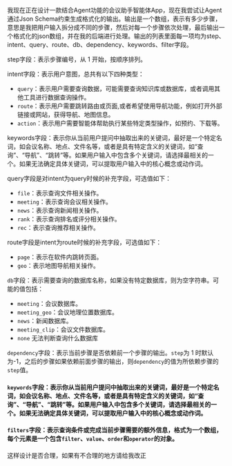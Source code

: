 我现在正在设计一款结合Agent功能的会议助手智能体App，现在我尝试让Agent通过Json Schema约束生成格式化的输出。输出是一个数组，表示有多少步骤，意思是我把用户输入拆分成不同的步骤，然后对每一个步骤依次处理，最后输出一个格式化的json数组，并在我的后端进行处理。输出的列表里面每一项均为step、intent、query、route、db、dependency、keywords、filter字段。

step字段：表示步骤编号，从 1 开始，按顺序排列。

intent字段：表示用户意图，总共有以下四种类型：

- `query`：表示用户需要查询数据，可能需要查询知识库或数据库，或者调用其他工具进行数据查询操作。
- `route`：表示用户需要跳转路由或页面,或者希望使用导航功能，例如打开外部链接或网站，获得导航、地图信息。
- `action`：表示用户需要智能体帮助执行某些特定类型操作，如预约、下载等。

keywords字段：表示你从当前用户提问中抽取出来的关键词，最好是一个特定名词，如会议名称、地点、文件名等，或者是具有特定含义的关键词，如“查询”、“导航”、“跳转”等。如果用户输入中包含多个关键词，请选择最相关的一个。如果无法确定具体关键词，可以提取用户输入中的核心概念或动作词。

query字段是对intent为query时候的补充字段，可选值如下：

- `file`：表示查询文件相关操作。
- `meeting`：表示查询会议相关操作。
- `news`：表示查询新闻相关操作。
- `rank`：表示查询排名或评分相关操作。
- `rec`：表示查询推荐相关操作。

route字段是intent为route时候的补充字段，可选值如下：

- `page`：表示在软件内跳转页面。
- `geo`：表示地图导航相关操作。


`db`字段：表示需要查询的数据库名称，如果没有特定数据库，则为空字符串。可能的值包括：

- `meeting`：会议数据库。
- `meeting_geo`：会议地理位置数据库。
- `news`：新闻数据库。
- `meeting_clip`：会议文件数据库。
- `none` 无法判断查询什么数据库

`dependency`字段：表示当前步骤是否依赖前一个步骤的输出。`step`为 1 时默认为-1，之后的步骤如果依赖前面步骤的输出，则`dependency`的值为所依赖步骤的`step`值。

#### `keywords`字段：表示你从当前用户提问中抽取出来的关键词，最好是一个特定名词，如会议名称、地点、文件名等，或者是具有特定含义的关键词，如“查询”、“导航”、“跳转”等。如果用户输入中包含多个关键词，请选择最相关的一个。如果无法确定具体关键词，可以提取用户输入中的核心概念或动作词。
#### `filters`字段：表示查询条件或完成当前步骤需要的额外信息，格式为一个数组，每个元素是一个包含`filter`、`value`、`order`和`operator`的对象。

这样设计是否合理，如果有不合理的地方请给我改正